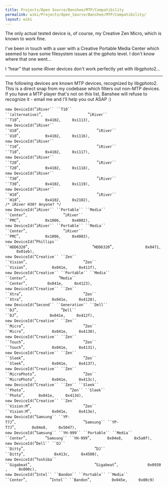 ```yaml
---
title: Projects/Open Source/Banshee/MTP/Compatibility
permalink: wiki/Projects/Open_Source/Banshee/MTP/Compatibility/
layout: wiki
---
```


The only actual tested device is, of course, my Creative Zen Micro,
which is known to work fine.

I've been in touch with a user with a Creative Portable Media Center
which seemed to have some filesystem issues at the gphoto level. I don't
know where that one went...

I “hear” that some iRiver devices don't work perfectly yet with
libgphoto2...

------------------------------------------------------------------------

The following devices are known MTP devices, recognized by libgphoto2.
This is a direct snap from my codebase which filters out non-MTP
devices. If you have a MTP player that's not on this list, Banshee will
refuse to recognize it - email me and I'll help you out ASAP :)

`new DeviceId(`“`iRiver`` ``T10`` ``(alternative)`”`,                    `“`iRiver`` ``T10`”`,           0x4102,     0x1113),`  
`new DeviceId(`“`iRiver`` ``U10`”`,                                  `“`iRiver`` ``U10`”`,           0x4102,     0x1116),`  
`new DeviceId(`“`iRiver`` ``T10`”`,                                  `“`iRiver`` ``T10`”`,           0x4102,     0x1117),`  
`new DeviceId(`“`iRiver`` ``T20`”`,                                  `“`iRiver`` ``T20`”`,           0x4102,     0x1118),`  
`new DeviceId(`“`iRiver`` ``T30`”`,                                  `“`iRiver`` ``T30`”`,           0x4102,     0x1119),`  
`new DeviceId(`“`iRiver`` ``H10`”`,                                  `“`iRiver`` ``H10`”`,           0x4102,     0x2102),`  
`/* iRiver H30? Anyone? */`  
`new DeviceId(`“`iRiver`` ``Portable`` ``Media`` ``Center`”`,                `“`iRiver`` ``PMC`”`,           0x1006,     0x4002),`  
`new DeviceId(`“`iRiver`` ``Portable`` ``Media`` ``Center`”`,                `“`iRiver`` ``PMC`”`,           0x1006,     0x4003),`  
`new DeviceId(`“`Phillips`` ``HDD6320`”`,                            `“`HDD6320`”`,              0x0471,     0x01eb),`  
`new DeviceId(`“`Creative`` ``Zen`` ``Vision`”`,                         `“`Zen`` ``Vision`”`,           0x041e,     0x411f),`  
`new DeviceId(`“`Creative`` ``Portable`` ``Media`` ``Center`”`,              `“`Media`` ``Center`”`,         0x041e,     0x4123),`  
`new DeviceId(`“`Creative`` ``Zen`` ``Xtra`”`,                           `“`Zen`` ``Xtra`”`,             0x041e,     0x4128),`  
`new DeviceId(`“`Second`` ``Generation`` ``Dell`` ``DJ`”`,                   `“`Dell`` ``DJ`”`,              0x041e,     0x412f),`  
`new DeviceId(`“`Creative`` ``Zen`` ``Micro`”`,                          `“`Zen`` ``Micro`”`,            0x041e,     0x4130),`  
`new DeviceId(`“`Creative`` ``Zen`` ``Touch`”`,                          `“`Zen`` ``Touch`”`,            0x041e,     0x4131),`  
`new DeviceId(`“`Creative`` ``Zen`` ``Sleek`”`,                          `“`Zen`` ``Sleek`”`,            0x041e,     0x4137),`  
`new DeviceId(`“`Creative`` ``Zen`` ``MicroPhoto`”`,                     `“`Zen`` ``MicroPhoto`”`,       0x041e,     0x413c),`  
`new DeviceId(`“`Creative`` ``Zen`` ``Sleek`` ``Photo`”`,                    `“`Zen`` ``Sleek`` ``Photo`”`,      0x041e,     0x413d),`  
`new DeviceId(`“`Creative`` ``Zen`` ``Vision:M`”`,                       `“`Zen`` ``Vision:M`”`,         0x041e,     0x413e),`  
`new DeviceId(`“`Samsung`` ``YP-T7J`”`,                              `“`Samsung`` ``YP-T7J`”`,       0x04e8,     0x5047),`  
`new DeviceId(`“`Samsung`` ``YH-999`` ``Portable`` ``Media`` ``Center`”`,        `“`Samsung`` ``YH-999`”`,       0x04e8,     0x5a0f),`  
`new DeviceId(`“`Dell`` ``DJ`` ``Ditty`”`,                               `“`DJ`` ``Ditty`”`,             0x413c,     0x4500),`  
`new DeviceId(`“`Toshiba`` ``Gigabeat`”`,                            `“`Gigabeat`”`,             0x0930,     0x000c),`  
`new DeviceId(`“`Intel`` ``Bandon`` ``Portable`` ``Media`` ``Center`”`,          `“`Intel`` ``Bandon`”`,         0x045e,     0x00c9)`
